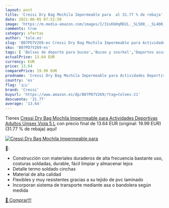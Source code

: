 ```yaml
---
layout: post
title: 'Cressi Dry Bag Mochila Impermeable para  al 31.77 % de rebaja'
date: 2021-06-05 07:51:50
image: 'https://m.media-amazon.com/images/I/31sKb0qRD2L._SL500_._SL400_.jpg'
comments: true
category: ofertas
author: 'tole.es'
slug: 'B07PD7V269-es Cressi Dry Bag Mochila Impermeable para Actividades...'
sku: 'B07PD7V269-es'
tags: [ 'Bolsas de deporte para buceo','Buceo y snorkel','Deportes acuáticos','Deportes y aire libre','Ropa y equipo para deportes','cressi','mochila', ]
actualPrice: 13.64 EUR
currency: EUR
price: 13.64
comparePrice: 19.99 EUR
prodname: 'Cressi Dry Bag Mochila Impermeable para Actividades Deportivas  Adultos Unisex  Viola  5 L'
country: 'es'
flag: '🇪🇸'
brand: 'Cressi'
buyurl: 'https://www.amazon.es/dp/B07PD7V269/?tag=tolees-21'
descuento: '31.77'
average: '13.64'
---
```


Tienes [Cressi Dry Bag Mochila Impermeable para Actividades Deportivas  Adultos Unisex  Viola  5 L](https://www.amazon.es/dp/B07PD7V269/?tag=tolees-21) con precio final de  13.64 EUR (original: 19.99 EUR) (31.77 %  de rebaja) aqui!

[![Cressi Dry Bag Mochila Impermeable para ](https://m.media-amazon.com/images/I/31sKb0qRD2L._SL500_._SL400_.jpg)](https://www.amazon.es/dp/B07PD7V269/?tag=tolees-21)

🔎:

- Construcción con materiales duraderos de alta frecuencia bastante uso, costuras soldadas, durable, fácil limpiar y almacenar lejos
- Detalle termo soldado cinchas
- Material de alta calidad
- Flexibles y muy resistentes gracias a su tejido de pvc laminado
- Incorporan sistema de transporte mediante asa o bandolera según medida

[🛒 Comprar!!!](https://www.amazon.es/dp/B07PD7V269/?tag=tolees-21)
